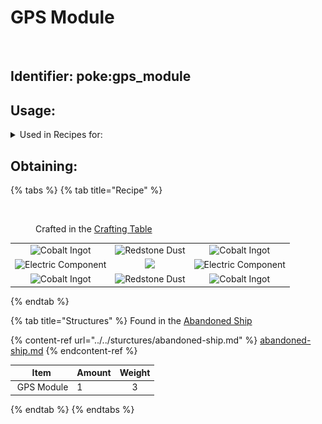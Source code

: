 # GPS Module

<figure><img src="https://github.com/user-attachments/assets/e86a7ee9-4449-47a6-9164-6b435c473780" alt=""><figcaption></figcaption></figure>

## Identifier: poke:gps\_module

## Usage:

<details>

<summary>Used in Recipes for:</summary>

* [<img src="https://github.com/user-attachments/assets/8ee539e5-315e-4aa7-8a8d-ada4f3b1fa31" alt="" data-size="line"> Duster](../../blocks/automation/duster.md)
* [<img src="../../.gitbook/assets/dirter.png" alt="" data-size="line"> Dirter](../../blocks/automation/dirter.md)
* [<img src="https://github.com/user-attachments/assets/706de320-8301-454e-b64d-871aadf2d8fd" alt="" data-size="line">Cobbler](../../blocks/automation/cobbler.md)
* Calibrated Block Breaker
* Calibrated Cobblestone Generator
* [<img src="https://github.com/user-attachments/assets/d5e4412f-b092-413f-99d9-a9e09033cd29" alt="" data-size="line">Receiver](receiver.md)
* [<img src="https://github.com/ItsMePok/PFE/assets/136857747/0d304ca1-2400-4a15-a78e-0a11e717ac09" alt="" data-size="line">Gravity Gem](../gems/gravity-gem.md)

</details>

## Obtaining:

{% tabs %}
{% tab title="Recipe" %}


<figure><img src="https://minecraft.wiki/images/thumb/Crafting_Table_JE4_BE3.png/150px-Crafting_Table_JE4_BE3.png?5767f" alt=""><figcaption><p>Crafted in the <a href="https://minecraft.wiki/w/Crafting_Table">Crafting Table</a></p></figcaption></figure>

|                                                                                                        |                                                                                                                             |                                                                                                        |
| :----------------------------------------------------------------------------------------------------: | :-------------------------------------------------------------------------------------------------------------------------: | :----------------------------------------------------------------------------------------------------: |
|    ![Cobalt Ingot](https://github.com/user-attachments/assets/f2b33b06-67a6-4a44-9c12-0259f8eb17a4)    | ![Redstone Dust](https://minecraft.wiki/images/thumb/Redstone\_Dust\_JE2\_BE2.png/150px-Redstone\_Dust\_JE2\_BE2.png?8cf17) |    ![Cobalt Ingot](https://github.com/user-attachments/assets/f2b33b06-67a6-4a44-9c12-0259f8eb17a4)    |
| ![Electric Component](https://github.com/user-attachments/assets/74fc7c8a-64ec-44e5-b227-588b7485a088) |                                ![](https://minecraft.wiki/images/Compass\_JE3\_BE3.gif?0043f)                               | ![Electric Component](https://github.com/user-attachments/assets/74fc7c8a-64ec-44e5-b227-588b7485a088) |
|    ![Cobalt Ingot](https://github.com/user-attachments/assets/f2b33b06-67a6-4a44-9c12-0259f8eb17a4)    | ![Redstone Dust](https://minecraft.wiki/images/thumb/Redstone\_Dust\_JE2\_BE2.png/150px-Redstone\_Dust\_JE2\_BE2.png?8cf17) |    ![Cobalt Ingot](https://github.com/user-attachments/assets/f2b33b06-67a6-4a44-9c12-0259f8eb17a4)    |
{% endtab %}

{% tab title="Structures" %}
Found in the [Abandoned Ship](https://pfewiki.gitbook.io/home/sturctures/abandoned-ship)

{% content-ref url="../../sturctures/abandoned-ship.md" %}
[abandoned-ship.md](../../sturctures/abandoned-ship.md)
{% endcontent-ref %}

| Item                                                                                                                           | Amount | Weight |
| ------------------------------------------------------------------------------------------------------------------------------ | ------ | :----: |
| <img src="https://github.com/user-attachments/assets/e86a7ee9-4449-47a6-9164-6b435c473780" alt="" data-size="line"> GPS Module | 1      |    3   |
{% endtab %}
{% endtabs %}
